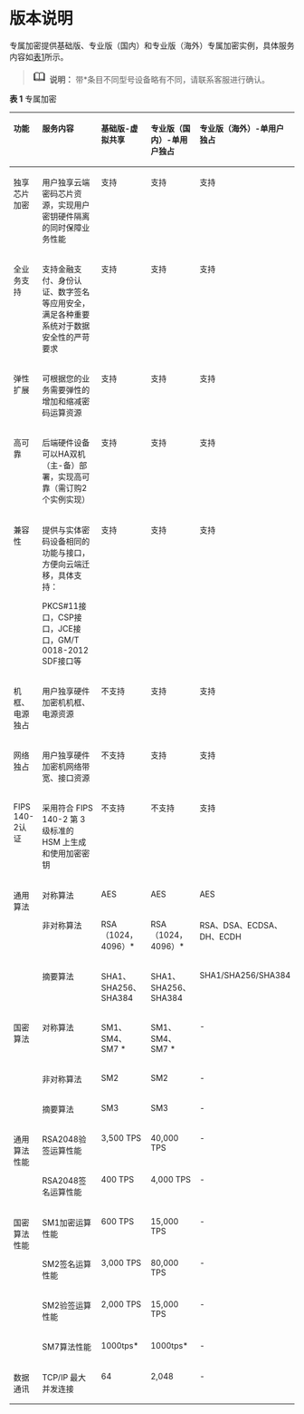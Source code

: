 # 版本说明<a name="dew_01_0144"></a>

专属加密提供基础版、专业版（国内）和专业版（海外）专属加密实例，具体服务内容如[表1](#zh-cn_topic_0112991614_table1780213431484)所示。

>![](public_sys-resources/icon-note.gif) **说明：** 
>带\*条目不同型号设备略有不同，请联系客服进行确认。

**表 1**  专属加密

<a name="zh-cn_topic_0112991614_table1780213431484"></a>
<table><thead align="left"><tr id="zh-cn_topic_0112991614_row9535184412488"><th class="cellrowborder" valign="top" width="10.3010301030103%" id="mcps1.2.6.1.1"><p id="zh-cn_topic_0112991614_p3535184494810"><a name="zh-cn_topic_0112991614_p3535184494810"></a><a name="zh-cn_topic_0112991614_p3535184494810"></a>功能</p>
</th>
<th class="cellrowborder" valign="top" width="31.543154315431543%" id="mcps1.2.6.1.2"><p id="zh-cn_topic_0112991614_p1153534411482"><a name="zh-cn_topic_0112991614_p1153534411482"></a><a name="zh-cn_topic_0112991614_p1153534411482"></a>服务内容</p>
</th>
<th class="cellrowborder" valign="top" width="18.81188118811881%" id="mcps1.2.6.1.3"><p id="zh-cn_topic_0112991614_p153584474813"><a name="zh-cn_topic_0112991614_p153584474813"></a><a name="zh-cn_topic_0112991614_p153584474813"></a>基础版-虚拟共享</p>
</th>
<th class="cellrowborder" valign="top" width="18.051805180518052%" id="mcps1.2.6.1.4"><p id="zh-cn_topic_0112991614_p1453594494817"><a name="zh-cn_topic_0112991614_p1453594494817"></a><a name="zh-cn_topic_0112991614_p1453594494817"></a>专业版（国内）-单用户独占</p>
</th>
<th class="cellrowborder" valign="top" width="21.292129212921292%" id="mcps1.2.6.1.5"><p id="zh-cn_topic_0112991614_p784010812496"><a name="zh-cn_topic_0112991614_p784010812496"></a><a name="zh-cn_topic_0112991614_p784010812496"></a>专业版（海外）-单用户独占</p>
</th>
</tr>
</thead>
<tbody><tr id="zh-cn_topic_0112991614_row4535544134814"><td class="cellrowborder" valign="top" width="10.3010301030103%" headers="mcps1.2.6.1.1 "><p id="zh-cn_topic_0112991614_p053584416488"><a name="zh-cn_topic_0112991614_p053584416488"></a><a name="zh-cn_topic_0112991614_p053584416488"></a>独享芯片加密</p>
</td>
<td class="cellrowborder" valign="top" width="31.543154315431543%" headers="mcps1.2.6.1.2 "><p id="zh-cn_topic_0112991614_p65355444486"><a name="zh-cn_topic_0112991614_p65355444486"></a><a name="zh-cn_topic_0112991614_p65355444486"></a>用户独享云端密码芯片资源，实现用户密钥硬件隔离的同时保障业务性能</p>
</td>
<td class="cellrowborder" valign="top" width="18.81188118811881%" headers="mcps1.2.6.1.3 "><p id="zh-cn_topic_0112991614_p0535144134818"><a name="zh-cn_topic_0112991614_p0535144134818"></a><a name="zh-cn_topic_0112991614_p0535144134818"></a>支持</p>
</td>
<td class="cellrowborder" valign="top" width="18.051805180518052%" headers="mcps1.2.6.1.4 "><p id="zh-cn_topic_0112991614_p653514416480"><a name="zh-cn_topic_0112991614_p653514416480"></a><a name="zh-cn_topic_0112991614_p653514416480"></a>支持</p>
</td>
<td class="cellrowborder" valign="top" width="21.292129212921292%" headers="mcps1.2.6.1.5 "><p id="zh-cn_topic_0112991614_p1384018854911"><a name="zh-cn_topic_0112991614_p1384018854911"></a><a name="zh-cn_topic_0112991614_p1384018854911"></a>支持</p>
</td>
</tr>
<tr id="zh-cn_topic_0112991614_row153584412486"><td class="cellrowborder" valign="top" width="10.3010301030103%" headers="mcps1.2.6.1.1 "><p id="zh-cn_topic_0112991614_p4535144413484"><a name="zh-cn_topic_0112991614_p4535144413484"></a><a name="zh-cn_topic_0112991614_p4535144413484"></a>全业务支持</p>
</td>
<td class="cellrowborder" valign="top" width="31.543154315431543%" headers="mcps1.2.6.1.2 "><p id="zh-cn_topic_0112991614_p12536184418489"><a name="zh-cn_topic_0112991614_p12536184418489"></a><a name="zh-cn_topic_0112991614_p12536184418489"></a>支持金融支付、身份认证、数字签名等应用安全，满足各种重要系统对于数据安全性的严苛要求</p>
</td>
<td class="cellrowborder" valign="top" width="18.81188118811881%" headers="mcps1.2.6.1.3 "><p id="zh-cn_topic_0112991614_p35363448481"><a name="zh-cn_topic_0112991614_p35363448481"></a><a name="zh-cn_topic_0112991614_p35363448481"></a>支持</p>
</td>
<td class="cellrowborder" valign="top" width="18.051805180518052%" headers="mcps1.2.6.1.4 "><p id="zh-cn_topic_0112991614_p13536194484811"><a name="zh-cn_topic_0112991614_p13536194484811"></a><a name="zh-cn_topic_0112991614_p13536194484811"></a>支持</p>
</td>
<td class="cellrowborder" valign="top" width="21.292129212921292%" headers="mcps1.2.6.1.5 "><p id="zh-cn_topic_0112991614_p12840168194915"><a name="zh-cn_topic_0112991614_p12840168194915"></a><a name="zh-cn_topic_0112991614_p12840168194915"></a>支持</p>
</td>
</tr>
<tr id="zh-cn_topic_0112991614_row17536104404811"><td class="cellrowborder" valign="top" width="10.3010301030103%" headers="mcps1.2.6.1.1 "><p id="zh-cn_topic_0112991614_p1853674454817"><a name="zh-cn_topic_0112991614_p1853674454817"></a><a name="zh-cn_topic_0112991614_p1853674454817"></a>弹性扩展</p>
</td>
<td class="cellrowborder" valign="top" width="31.543154315431543%" headers="mcps1.2.6.1.2 "><p id="zh-cn_topic_0112991614_p2053612445480"><a name="zh-cn_topic_0112991614_p2053612445480"></a><a name="zh-cn_topic_0112991614_p2053612445480"></a>可根据您的业务需要弹性的增加和缩减密码运算资源</p>
</td>
<td class="cellrowborder" valign="top" width="18.81188118811881%" headers="mcps1.2.6.1.3 "><p id="zh-cn_topic_0112991614_p185361644164812"><a name="zh-cn_topic_0112991614_p185361644164812"></a><a name="zh-cn_topic_0112991614_p185361644164812"></a>支持</p>
</td>
<td class="cellrowborder" valign="top" width="18.051805180518052%" headers="mcps1.2.6.1.4 "><p id="zh-cn_topic_0112991614_p953618443488"><a name="zh-cn_topic_0112991614_p953618443488"></a><a name="zh-cn_topic_0112991614_p953618443488"></a>支持</p>
</td>
<td class="cellrowborder" valign="top" width="21.292129212921292%" headers="mcps1.2.6.1.5 "><p id="zh-cn_topic_0112991614_p1084111816491"><a name="zh-cn_topic_0112991614_p1084111816491"></a><a name="zh-cn_topic_0112991614_p1084111816491"></a>支持</p>
</td>
</tr>
<tr id="zh-cn_topic_0112991614_row753684494816"><td class="cellrowborder" valign="top" width="10.3010301030103%" headers="mcps1.2.6.1.1 "><p id="zh-cn_topic_0112991614_p2537144434810"><a name="zh-cn_topic_0112991614_p2537144434810"></a><a name="zh-cn_topic_0112991614_p2537144434810"></a>高可靠</p>
</td>
<td class="cellrowborder" valign="top" width="31.543154315431543%" headers="mcps1.2.6.1.2 "><p id="zh-cn_topic_0112991614_p16537544174812"><a name="zh-cn_topic_0112991614_p16537544174812"></a><a name="zh-cn_topic_0112991614_p16537544174812"></a>后端硬件设备可以HA双机（主-备）部署，实现高可靠（需订购2个实例实现）</p>
</td>
<td class="cellrowborder" valign="top" width="18.81188118811881%" headers="mcps1.2.6.1.3 "><p id="zh-cn_topic_0112991614_p19537154494818"><a name="zh-cn_topic_0112991614_p19537154494818"></a><a name="zh-cn_topic_0112991614_p19537154494818"></a>支持</p>
</td>
<td class="cellrowborder" valign="top" width="18.051805180518052%" headers="mcps1.2.6.1.4 "><p id="zh-cn_topic_0112991614_p135371344204817"><a name="zh-cn_topic_0112991614_p135371344204817"></a><a name="zh-cn_topic_0112991614_p135371344204817"></a>支持</p>
</td>
<td class="cellrowborder" valign="top" width="21.292129212921292%" headers="mcps1.2.6.1.5 "><p id="zh-cn_topic_0112991614_p208413814498"><a name="zh-cn_topic_0112991614_p208413814498"></a><a name="zh-cn_topic_0112991614_p208413814498"></a>支持</p>
</td>
</tr>
<tr id="zh-cn_topic_0112991614_row1053744474816"><td class="cellrowborder" valign="top" width="10.3010301030103%" headers="mcps1.2.6.1.1 "><p id="zh-cn_topic_0112991614_p05371044114813"><a name="zh-cn_topic_0112991614_p05371044114813"></a><a name="zh-cn_topic_0112991614_p05371044114813"></a>兼容性</p>
</td>
<td class="cellrowborder" valign="top" width="31.543154315431543%" headers="mcps1.2.6.1.2 "><p id="zh-cn_topic_0112991614_p1353710441488"><a name="zh-cn_topic_0112991614_p1353710441488"></a><a name="zh-cn_topic_0112991614_p1353710441488"></a>提供与实体密码设备相同的功能与接口，方便向云端迁移，具体支持：</p>
<p id="zh-cn_topic_0112991614_p853714418487"><a name="zh-cn_topic_0112991614_p853714418487"></a><a name="zh-cn_topic_0112991614_p853714418487"></a>PKCS#11接口，CSP接口，JCE接口，GM/T 0018-2012 SDF接口等</p>
</td>
<td class="cellrowborder" valign="top" width="18.81188118811881%" headers="mcps1.2.6.1.3 "><p id="zh-cn_topic_0112991614_p6537644114818"><a name="zh-cn_topic_0112991614_p6537644114818"></a><a name="zh-cn_topic_0112991614_p6537644114818"></a>支持</p>
</td>
<td class="cellrowborder" valign="top" width="18.051805180518052%" headers="mcps1.2.6.1.4 "><p id="zh-cn_topic_0112991614_p1953719448489"><a name="zh-cn_topic_0112991614_p1953719448489"></a><a name="zh-cn_topic_0112991614_p1953719448489"></a>支持</p>
</td>
<td class="cellrowborder" valign="top" width="21.292129212921292%" headers="mcps1.2.6.1.5 "><p id="zh-cn_topic_0112991614_p584198154910"><a name="zh-cn_topic_0112991614_p584198154910"></a><a name="zh-cn_topic_0112991614_p584198154910"></a>支持</p>
</td>
</tr>
<tr id="zh-cn_topic_0112991614_row11537644184817"><td class="cellrowborder" valign="top" width="10.3010301030103%" headers="mcps1.2.6.1.1 "><p id="zh-cn_topic_0112991614_p4537144419483"><a name="zh-cn_topic_0112991614_p4537144419483"></a><a name="zh-cn_topic_0112991614_p4537144419483"></a>机框、电源独占</p>
</td>
<td class="cellrowborder" valign="top" width="31.543154315431543%" headers="mcps1.2.6.1.2 "><p id="zh-cn_topic_0112991614_p1453711444487"><a name="zh-cn_topic_0112991614_p1453711444487"></a><a name="zh-cn_topic_0112991614_p1453711444487"></a>用户独享硬件加密机机框、电源资源</p>
</td>
<td class="cellrowborder" valign="top" width="18.81188118811881%" headers="mcps1.2.6.1.3 "><p id="zh-cn_topic_0112991614_p145371744114820"><a name="zh-cn_topic_0112991614_p145371744114820"></a><a name="zh-cn_topic_0112991614_p145371744114820"></a>不支持</p>
</td>
<td class="cellrowborder" valign="top" width="18.051805180518052%" headers="mcps1.2.6.1.4 "><p id="zh-cn_topic_0112991614_p11537134415481"><a name="zh-cn_topic_0112991614_p11537134415481"></a><a name="zh-cn_topic_0112991614_p11537134415481"></a>支持</p>
</td>
<td class="cellrowborder" valign="top" width="21.292129212921292%" headers="mcps1.2.6.1.5 "><p id="zh-cn_topic_0112991614_p984128144911"><a name="zh-cn_topic_0112991614_p984128144911"></a><a name="zh-cn_topic_0112991614_p984128144911"></a>支持</p>
</td>
</tr>
<tr id="zh-cn_topic_0112991614_row653744410486"><td class="cellrowborder" valign="top" width="10.3010301030103%" headers="mcps1.2.6.1.1 "><p id="zh-cn_topic_0112991614_p2537154416480"><a name="zh-cn_topic_0112991614_p2537154416480"></a><a name="zh-cn_topic_0112991614_p2537154416480"></a>网络独占</p>
</td>
<td class="cellrowborder" valign="top" width="31.543154315431543%" headers="mcps1.2.6.1.2 "><p id="zh-cn_topic_0112991614_p1853704454814"><a name="zh-cn_topic_0112991614_p1853704454814"></a><a name="zh-cn_topic_0112991614_p1853704454814"></a>用户独享硬件加密机网络带宽、接口资源</p>
</td>
<td class="cellrowborder" valign="top" width="18.81188118811881%" headers="mcps1.2.6.1.3 "><p id="zh-cn_topic_0112991614_p1853864444816"><a name="zh-cn_topic_0112991614_p1853864444816"></a><a name="zh-cn_topic_0112991614_p1853864444816"></a>不支持</p>
</td>
<td class="cellrowborder" valign="top" width="18.051805180518052%" headers="mcps1.2.6.1.4 "><p id="zh-cn_topic_0112991614_p135381644114814"><a name="zh-cn_topic_0112991614_p135381644114814"></a><a name="zh-cn_topic_0112991614_p135381644114814"></a>支持</p>
</td>
<td class="cellrowborder" valign="top" width="21.292129212921292%" headers="mcps1.2.6.1.5 "><p id="zh-cn_topic_0112991614_p108411684495"><a name="zh-cn_topic_0112991614_p108411684495"></a><a name="zh-cn_topic_0112991614_p108411684495"></a>支持</p>
</td>
</tr>
<tr id="zh-cn_topic_0112991614_row0246420121911"><td class="cellrowborder" valign="top" width="10.3010301030103%" headers="mcps1.2.6.1.1 "><p id="zh-cn_topic_0112991614_p17539444124819"><a name="zh-cn_topic_0112991614_p17539444124819"></a><a name="zh-cn_topic_0112991614_p17539444124819"></a>FIPS 140-2认证</p>
</td>
<td class="cellrowborder" valign="top" width="31.543154315431543%" headers="mcps1.2.6.1.2 "><p id="zh-cn_topic_0112991614_p45391044164811"><a name="zh-cn_topic_0112991614_p45391044164811"></a><a name="zh-cn_topic_0112991614_p45391044164811"></a>采用符合 FIPS 140-2 第 3 级标准的 HSM 上生成和使用加密密钥</p>
</td>
<td class="cellrowborder" valign="top" width="18.81188118811881%" headers="mcps1.2.6.1.3 "><p id="zh-cn_topic_0112991614_p1353910443486"><a name="zh-cn_topic_0112991614_p1353910443486"></a><a name="zh-cn_topic_0112991614_p1353910443486"></a>不支持</p>
</td>
<td class="cellrowborder" valign="top" width="18.051805180518052%" headers="mcps1.2.6.1.4 "><p id="zh-cn_topic_0112991614_p165391144174819"><a name="zh-cn_topic_0112991614_p165391144174819"></a><a name="zh-cn_topic_0112991614_p165391144174819"></a>不支持</p>
</td>
<td class="cellrowborder" valign="top" width="21.292129212921292%" headers="mcps1.2.6.1.5 "><p id="zh-cn_topic_0112991614_p108411980494"><a name="zh-cn_topic_0112991614_p108411980494"></a><a name="zh-cn_topic_0112991614_p108411980494"></a>支持</p>
</td>
</tr>
<tr id="zh-cn_topic_0112991614_row1172761103015"><td class="cellrowborder" rowspan="3" valign="top" width="10.3010301030103%" headers="mcps1.2.6.1.1 "><p id="zh-cn_topic_0112991614_p1130181753015"><a name="zh-cn_topic_0112991614_p1130181753015"></a><a name="zh-cn_topic_0112991614_p1130181753015"></a>通用算法</p>
</td>
<td class="cellrowborder" valign="top" width="31.543154315431543%" headers="mcps1.2.6.1.2 "><p id="zh-cn_topic_0112991614_p1230111723015"><a name="zh-cn_topic_0112991614_p1230111723015"></a><a name="zh-cn_topic_0112991614_p1230111723015"></a>对称算法</p>
</td>
<td class="cellrowborder" valign="top" width="18.81188118811881%" headers="mcps1.2.6.1.3 "><p id="zh-cn_topic_0112991614_p11301017103019"><a name="zh-cn_topic_0112991614_p11301017103019"></a><a name="zh-cn_topic_0112991614_p11301017103019"></a>AES</p>
</td>
<td class="cellrowborder" valign="top" width="18.051805180518052%" headers="mcps1.2.6.1.4 "><p id="zh-cn_topic_0112991614_p830201783019"><a name="zh-cn_topic_0112991614_p830201783019"></a><a name="zh-cn_topic_0112991614_p830201783019"></a>AES</p>
</td>
<td class="cellrowborder" valign="top" width="21.292129212921292%" headers="mcps1.2.6.1.5 "><p id="zh-cn_topic_0112991614_p1330101753018"><a name="zh-cn_topic_0112991614_p1330101753018"></a><a name="zh-cn_topic_0112991614_p1330101753018"></a>AES</p>
</td>
</tr>
<tr id="zh-cn_topic_0112991614_row769010594290"><td class="cellrowborder" valign="top" headers="mcps1.2.6.1.1 "><p id="zh-cn_topic_0112991614_p6308170308"><a name="zh-cn_topic_0112991614_p6308170308"></a><a name="zh-cn_topic_0112991614_p6308170308"></a>非对称算法</p>
</td>
<td class="cellrowborder" valign="top" headers="mcps1.2.6.1.2 "><p id="zh-cn_topic_0112991614_p123001763019"><a name="zh-cn_topic_0112991614_p123001763019"></a><a name="zh-cn_topic_0112991614_p123001763019"></a>RSA（1024，4096）*</p>
</td>
<td class="cellrowborder" valign="top" headers="mcps1.2.6.1.3 "><p id="zh-cn_topic_0112991614_p173061713309"><a name="zh-cn_topic_0112991614_p173061713309"></a><a name="zh-cn_topic_0112991614_p173061713309"></a>RSA（1024，4096）*</p>
</td>
<td class="cellrowborder" valign="top" headers="mcps1.2.6.1.4 "><p id="zh-cn_topic_0112991614_p130101716300"><a name="zh-cn_topic_0112991614_p130101716300"></a><a name="zh-cn_topic_0112991614_p130101716300"></a>RSA、DSA、ECDSA、DH、ECDH</p>
</td>
</tr>
<tr id="zh-cn_topic_0112991614_row8472185714290"><td class="cellrowborder" valign="top" headers="mcps1.2.6.1.1 "><p id="zh-cn_topic_0112991614_p6301117123013"><a name="zh-cn_topic_0112991614_p6301117123013"></a><a name="zh-cn_topic_0112991614_p6301117123013"></a>摘要算法</p>
</td>
<td class="cellrowborder" valign="top" headers="mcps1.2.6.1.2 "><p id="zh-cn_topic_0112991614_p331617183012"><a name="zh-cn_topic_0112991614_p331617183012"></a><a name="zh-cn_topic_0112991614_p331617183012"></a>SHA1、SHA256、SHA384</p>
</td>
<td class="cellrowborder" valign="top" headers="mcps1.2.6.1.3 "><p id="zh-cn_topic_0112991614_p831151753019"><a name="zh-cn_topic_0112991614_p831151753019"></a><a name="zh-cn_topic_0112991614_p831151753019"></a>SHA1、SHA256、SHA384</p>
</td>
<td class="cellrowborder" valign="top" headers="mcps1.2.6.1.4 "><p id="zh-cn_topic_0112991614_p63101718308"><a name="zh-cn_topic_0112991614_p63101718308"></a><a name="zh-cn_topic_0112991614_p63101718308"></a>SHA1/SHA256/SHA384</p>
</td>
</tr>
<tr id="zh-cn_topic_0112991614_row1150645582911"><td class="cellrowborder" rowspan="3" valign="top" width="10.3010301030103%" headers="mcps1.2.6.1.1 "><p id="zh-cn_topic_0112991614_p17311217153017"><a name="zh-cn_topic_0112991614_p17311217153017"></a><a name="zh-cn_topic_0112991614_p17311217153017"></a>国密算法</p>
</td>
<td class="cellrowborder" valign="top" width="31.543154315431543%" headers="mcps1.2.6.1.2 "><p id="zh-cn_topic_0112991614_p63112177307"><a name="zh-cn_topic_0112991614_p63112177307"></a><a name="zh-cn_topic_0112991614_p63112177307"></a>对称算法</p>
</td>
<td class="cellrowborder" valign="top" width="18.81188118811881%" headers="mcps1.2.6.1.3 "><p id="zh-cn_topic_0112991614_p53181711309"><a name="zh-cn_topic_0112991614_p53181711309"></a><a name="zh-cn_topic_0112991614_p53181711309"></a>SM1、SM4、SM7 *</p>
</td>
<td class="cellrowborder" valign="top" width="18.051805180518052%" headers="mcps1.2.6.1.4 "><p id="zh-cn_topic_0112991614_p1831111723018"><a name="zh-cn_topic_0112991614_p1831111723018"></a><a name="zh-cn_topic_0112991614_p1831111723018"></a>SM1、SM4、SM7 *</p>
</td>
<td class="cellrowborder" valign="top" width="21.292129212921292%" headers="mcps1.2.6.1.5 "><p id="zh-cn_topic_0112991614_p53113179308"><a name="zh-cn_topic_0112991614_p53113179308"></a><a name="zh-cn_topic_0112991614_p53113179308"></a>-</p>
</td>
</tr>
<tr id="zh-cn_topic_0112991614_row483211538294"><td class="cellrowborder" valign="top" headers="mcps1.2.6.1.1 "><p id="zh-cn_topic_0112991614_p13315176301"><a name="zh-cn_topic_0112991614_p13315176301"></a><a name="zh-cn_topic_0112991614_p13315176301"></a>非对称算法</p>
</td>
<td class="cellrowborder" valign="top" headers="mcps1.2.6.1.2 "><p id="zh-cn_topic_0112991614_p17316172308"><a name="zh-cn_topic_0112991614_p17316172308"></a><a name="zh-cn_topic_0112991614_p17316172308"></a>SM2</p>
</td>
<td class="cellrowborder" valign="top" headers="mcps1.2.6.1.3 "><p id="zh-cn_topic_0112991614_p231161783010"><a name="zh-cn_topic_0112991614_p231161783010"></a><a name="zh-cn_topic_0112991614_p231161783010"></a>SM2</p>
</td>
<td class="cellrowborder" valign="top" headers="mcps1.2.6.1.4 "><p id="zh-cn_topic_0112991614_p1131117173010"><a name="zh-cn_topic_0112991614_p1131117173010"></a><a name="zh-cn_topic_0112991614_p1131117173010"></a>-</p>
</td>
</tr>
<tr id="zh-cn_topic_0112991614_row102521459293"><td class="cellrowborder" valign="top" headers="mcps1.2.6.1.1 "><p id="zh-cn_topic_0112991614_p631171773020"><a name="zh-cn_topic_0112991614_p631171773020"></a><a name="zh-cn_topic_0112991614_p631171773020"></a>摘要算法</p>
</td>
<td class="cellrowborder" valign="top" headers="mcps1.2.6.1.2 "><p id="zh-cn_topic_0112991614_p153161793019"><a name="zh-cn_topic_0112991614_p153161793019"></a><a name="zh-cn_topic_0112991614_p153161793019"></a>SM3</p>
</td>
<td class="cellrowborder" valign="top" headers="mcps1.2.6.1.3 "><p id="zh-cn_topic_0112991614_p133161713017"><a name="zh-cn_topic_0112991614_p133161713017"></a><a name="zh-cn_topic_0112991614_p133161713017"></a>SM3</p>
</td>
<td class="cellrowborder" valign="top" headers="mcps1.2.6.1.4 "><p id="zh-cn_topic_0112991614_p3315177301"><a name="zh-cn_topic_0112991614_p3315177301"></a><a name="zh-cn_topic_0112991614_p3315177301"></a>-</p>
</td>
</tr>
<tr id="zh-cn_topic_0112991614_row1753824411486"><td class="cellrowborder" rowspan="2" valign="top" width="10.3010301030103%" headers="mcps1.2.6.1.1 "><p id="zh-cn_topic_0112991614_p15538144412489"><a name="zh-cn_topic_0112991614_p15538144412489"></a><a name="zh-cn_topic_0112991614_p15538144412489"></a>通用算法性能</p>
</td>
<td class="cellrowborder" valign="top" width="31.543154315431543%" headers="mcps1.2.6.1.2 "><p id="zh-cn_topic_0112991614_p653810444485"><a name="zh-cn_topic_0112991614_p653810444485"></a><a name="zh-cn_topic_0112991614_p653810444485"></a>RSA2048验签运算性能</p>
</td>
<td class="cellrowborder" valign="top" width="18.81188118811881%" headers="mcps1.2.6.1.3 "><p id="zh-cn_topic_0112991614_p155381244194817"><a name="zh-cn_topic_0112991614_p155381244194817"></a><a name="zh-cn_topic_0112991614_p155381244194817"></a>3,500 TPS</p>
</td>
<td class="cellrowborder" valign="top" width="18.051805180518052%" headers="mcps1.2.6.1.4 "><p id="zh-cn_topic_0112991614_p5538244184811"><a name="zh-cn_topic_0112991614_p5538244184811"></a><a name="zh-cn_topic_0112991614_p5538244184811"></a>40,000 TPS</p>
</td>
<td class="cellrowborder" valign="top" width="21.292129212921292%" headers="mcps1.2.6.1.5 "><p id="zh-cn_topic_0112991614_p12841783494"><a name="zh-cn_topic_0112991614_p12841783494"></a><a name="zh-cn_topic_0112991614_p12841783494"></a>-</p>
</td>
</tr>
<tr id="zh-cn_topic_0112991614_row1153854420482"><td class="cellrowborder" valign="top" headers="mcps1.2.6.1.1 "><p id="zh-cn_topic_0112991614_p9538194464814"><a name="zh-cn_topic_0112991614_p9538194464814"></a><a name="zh-cn_topic_0112991614_p9538194464814"></a>RSA2048签名运算性能</p>
</td>
<td class="cellrowborder" valign="top" headers="mcps1.2.6.1.2 "><p id="zh-cn_topic_0112991614_p4538164413488"><a name="zh-cn_topic_0112991614_p4538164413488"></a><a name="zh-cn_topic_0112991614_p4538164413488"></a>400 TPS</p>
</td>
<td class="cellrowborder" valign="top" headers="mcps1.2.6.1.3 "><p id="zh-cn_topic_0112991614_p12538134416488"><a name="zh-cn_topic_0112991614_p12538134416488"></a><a name="zh-cn_topic_0112991614_p12538134416488"></a>4,000 TPS</p>
</td>
<td class="cellrowborder" valign="top" headers="mcps1.2.6.1.4 "><p id="zh-cn_topic_0112991614_p6841168154916"><a name="zh-cn_topic_0112991614_p6841168154916"></a><a name="zh-cn_topic_0112991614_p6841168154916"></a>-</p>
</td>
</tr>
<tr id="zh-cn_topic_0112991614_row1538174416487"><td class="cellrowborder" rowspan="4" valign="top" width="10.3010301030103%" headers="mcps1.2.6.1.1 "><p id="zh-cn_topic_0112991614_p165381544144814"><a name="zh-cn_topic_0112991614_p165381544144814"></a><a name="zh-cn_topic_0112991614_p165381544144814"></a>国密算法性能</p>
</td>
<td class="cellrowborder" valign="top" width="31.543154315431543%" headers="mcps1.2.6.1.2 "><p id="zh-cn_topic_0112991614_p1353824414489"><a name="zh-cn_topic_0112991614_p1353824414489"></a><a name="zh-cn_topic_0112991614_p1353824414489"></a>SM1加密运算性能</p>
</td>
<td class="cellrowborder" valign="top" width="18.81188118811881%" headers="mcps1.2.6.1.3 "><p id="zh-cn_topic_0112991614_p4538844144811"><a name="zh-cn_topic_0112991614_p4538844144811"></a><a name="zh-cn_topic_0112991614_p4538844144811"></a>600 TPS</p>
</td>
<td class="cellrowborder" valign="top" width="18.051805180518052%" headers="mcps1.2.6.1.4 "><p id="zh-cn_topic_0112991614_p15381044104814"><a name="zh-cn_topic_0112991614_p15381044104814"></a><a name="zh-cn_topic_0112991614_p15381044104814"></a>15,000 TPS</p>
</td>
<td class="cellrowborder" valign="top" width="21.292129212921292%" headers="mcps1.2.6.1.5 "><p id="zh-cn_topic_0112991614_p128418854920"><a name="zh-cn_topic_0112991614_p128418854920"></a><a name="zh-cn_topic_0112991614_p128418854920"></a>-</p>
</td>
</tr>
<tr id="zh-cn_topic_0112991614_row0538114494813"><td class="cellrowborder" valign="top" headers="mcps1.2.6.1.1 "><p id="zh-cn_topic_0112991614_p185381844154817"><a name="zh-cn_topic_0112991614_p185381844154817"></a><a name="zh-cn_topic_0112991614_p185381844154817"></a>SM2签名运算性能</p>
</td>
<td class="cellrowborder" valign="top" headers="mcps1.2.6.1.2 "><p id="zh-cn_topic_0112991614_p175381441486"><a name="zh-cn_topic_0112991614_p175381441486"></a><a name="zh-cn_topic_0112991614_p175381441486"></a>3,000 TPS</p>
</td>
<td class="cellrowborder" valign="top" headers="mcps1.2.6.1.3 "><p id="zh-cn_topic_0112991614_p2539144484810"><a name="zh-cn_topic_0112991614_p2539144484810"></a><a name="zh-cn_topic_0112991614_p2539144484810"></a>80,000 TPS</p>
</td>
<td class="cellrowborder" valign="top" headers="mcps1.2.6.1.4 "><p id="zh-cn_topic_0112991614_p384111884914"><a name="zh-cn_topic_0112991614_p384111884914"></a><a name="zh-cn_topic_0112991614_p384111884914"></a>-</p>
</td>
</tr>
<tr id="zh-cn_topic_0112991614_row653914410482"><td class="cellrowborder" valign="top" headers="mcps1.2.6.1.1 "><p id="zh-cn_topic_0112991614_p8539174420483"><a name="zh-cn_topic_0112991614_p8539174420483"></a><a name="zh-cn_topic_0112991614_p8539174420483"></a>SM2验签运算性能</p>
</td>
<td class="cellrowborder" valign="top" headers="mcps1.2.6.1.2 "><p id="zh-cn_topic_0112991614_p2539044144820"><a name="zh-cn_topic_0112991614_p2539044144820"></a><a name="zh-cn_topic_0112991614_p2539044144820"></a>2,000 TPS</p>
</td>
<td class="cellrowborder" valign="top" headers="mcps1.2.6.1.3 "><p id="zh-cn_topic_0112991614_p1539184416487"><a name="zh-cn_topic_0112991614_p1539184416487"></a><a name="zh-cn_topic_0112991614_p1539184416487"></a>15,000 TPS</p>
</td>
<td class="cellrowborder" valign="top" headers="mcps1.2.6.1.4 "><p id="zh-cn_topic_0112991614_p12841184493"><a name="zh-cn_topic_0112991614_p12841184493"></a><a name="zh-cn_topic_0112991614_p12841184493"></a>-</p>
</td>
</tr>
<tr id="zh-cn_topic_0112991614_row208214143587"><td class="cellrowborder" valign="top" headers="mcps1.2.6.1.1 "><p id="zh-cn_topic_0112991614_p5826149582"><a name="zh-cn_topic_0112991614_p5826149582"></a><a name="zh-cn_topic_0112991614_p5826149582"></a>SM7算法性能</p>
</td>
<td class="cellrowborder" valign="top" headers="mcps1.2.6.1.2 "><p id="zh-cn_topic_0112991614_p782914145813"><a name="zh-cn_topic_0112991614_p782914145813"></a><a name="zh-cn_topic_0112991614_p782914145813"></a>1000tps*</p>
</td>
<td class="cellrowborder" valign="top" headers="mcps1.2.6.1.3 "><p id="zh-cn_topic_0112991614_p7821314185812"><a name="zh-cn_topic_0112991614_p7821314185812"></a><a name="zh-cn_topic_0112991614_p7821314185812"></a>1000tps*</p>
</td>
<td class="cellrowborder" valign="top" headers="mcps1.2.6.1.4 "><p id="zh-cn_topic_0112991614_p582181495812"><a name="zh-cn_topic_0112991614_p582181495812"></a><a name="zh-cn_topic_0112991614_p582181495812"></a>-</p>
</td>
</tr>
<tr id="zh-cn_topic_0112991614_row6227124910280"><td class="cellrowborder" valign="top" width="10.3010301030103%" headers="mcps1.2.6.1.1 "><p id="zh-cn_topic_0112991614_p253844494812"><a name="zh-cn_topic_0112991614_p253844494812"></a><a name="zh-cn_topic_0112991614_p253844494812"></a>数据通讯</p>
</td>
<td class="cellrowborder" valign="top" width="31.543154315431543%" headers="mcps1.2.6.1.2 "><p id="zh-cn_topic_0112991614_p5538114417484"><a name="zh-cn_topic_0112991614_p5538114417484"></a><a name="zh-cn_topic_0112991614_p5538114417484"></a>TCP/IP 最大并发连接</p>
</td>
<td class="cellrowborder" valign="top" width="18.81188118811881%" headers="mcps1.2.6.1.3 "><p id="zh-cn_topic_0112991614_p145381344184811"><a name="zh-cn_topic_0112991614_p145381344184811"></a><a name="zh-cn_topic_0112991614_p145381344184811"></a>64</p>
</td>
<td class="cellrowborder" valign="top" width="18.051805180518052%" headers="mcps1.2.6.1.4 "><p id="zh-cn_topic_0112991614_p17538114414814"><a name="zh-cn_topic_0112991614_p17538114414814"></a><a name="zh-cn_topic_0112991614_p17538114414814"></a>2,048</p>
</td>
<td class="cellrowborder" valign="top" width="21.292129212921292%" headers="mcps1.2.6.1.5 "><p id="zh-cn_topic_0112991614_p98411280496"><a name="zh-cn_topic_0112991614_p98411280496"></a><a name="zh-cn_topic_0112991614_p98411280496"></a>-</p>
</td>
</tr>
</tbody>
</table>

